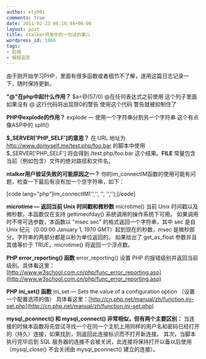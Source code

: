 ```yaml
---
author: ety001
comments: true
date: 2011-02-23 06:16:44+00:00
layout: post
title: ntalker开发中的一句话的事儿
wordpress_id: 1066
tags:
- 后端
- 编程语言
---
```


由于刚开始学习PHP，里面有很多函数或者细节不了解，遂用这篇日志记录一下，随时保持更新。

**"@"在php中起什么作用？**
$a=@(57/0)
@在任何表达式之前使用
这个列子里面如果没有 @ 这行代码将出现除0的警告 使用这个代码 警告就被抑制住了

**PHP中explode的作用？**
explode — 使用一个字符串分割另一个字符串   这个有点像ASP中的 split()

**$_SERVER['PHP_SELF']的意思？**
在 URL 地址为 http://www.domyself.me/test.php/foo.bar 的脚本中使用 $_SERVER['PHP_SELF'] 将会得到 /test.php/foo.bar 这个结果。__FILE__ 常量包含当前（例如包含）文件的绝对路径和文件名。

**ntalker用户验证失败的可能原因之一？**
你的im_connectIM函数的使用可能有问题，检查一下最后有没有加一个空字符串，如下：

[code lang="php"]im_connectIM('<?php echo($im_siteid); ?>','<?php echo($Example_uid); ?>', '<?php echo($Example_username); ?>', '<?php echo($Example_uid); ?>','');[/code]

**microtime — 返回当前 Unix 时间戳和微秒数**
microtime() 当前 Unix 时间戳以及微秒数。本函数仅在支持 gettimeofday() 系统调用的操作系统下可用。
如果调用时不带可选参数，本函数以 "msec sec" 的格式返回一个字符串，其中 sec 是自 Unix 纪元（0:00:00 January 1, 1970 GMT）起到现在的秒数，msec 是微秒部分。字符串的两部分都是以秒为单位返回的。
如果给出了 get_as_float 参数并且其值等价于 TRUE，microtime() 将返回一个浮点数。

**PHP error_reporting() 函数**
error_reporting() 设置 PHP 的报错级别并返回当前级别。具体看这里：[http://www.w3school.com.cn/php/func_error_reporting.asp](http://www.w3school.com.cn/php/func_error_reporting.asp)

**PHP ini_set() 函数**
ini_set — Sets the value of a configuration option （设置一个配置选项的值）
具体看这里：[http://cn.php.net/manual/zh/function.ini-set.php](http://cn.php.net/manual/zh/function.ini-set.php)

**mysql_pconnect() 和 mysql_connect() 非常相似，但有两个主要区别：**
当连接的时候本函数将先尝试寻找一个在同一个主机上用同样的用户名和密码已经打开的（持久）连接，如果找到，则返回此连接标识而不打开新连接。
其次，当脚本执行完毕后到 SQL 服务器的连接不会被关闭，此连接将保持打开以备以后使用（mysql_close() 不会关闭由 mysql_pconnect() 建立的连接）。

